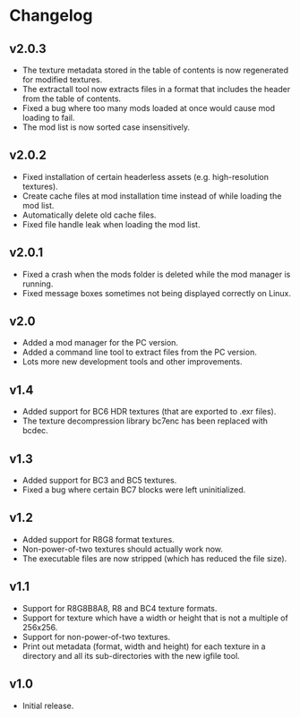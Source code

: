 # Changelog

## v2.0.3

- The texture metadata stored in the table of contents is now regenerated for modified textures.
- The extractall tool now extracts files in a format that includes the header from the table of contents.
- Fixed a bug where too many mods loaded at once would cause mod loading to fail.
- The mod list is now sorted case insensitively.

## v2.0.2

- Fixed installation of certain headerless assets (e.g. high-resolution textures).
- Create cache files at mod installation time instead of while loading the mod list.
- Automatically delete old cache files.
- Fixed file handle leak when loading the mod list.

## v2.0.1

- Fixed a crash when the mods folder is deleted while the mod manager is running.
- Fixed message boxes sometimes not being displayed correctly on Linux.

## v2.0

- Added a mod manager for the PC version.
- Added a command line tool to extract files from the PC version.
- Lots more new development tools and other improvements.

## v1.4

- Added support for BC6 HDR textures (that are exported to .exr files).
- The texture decompression library bc7enc has been replaced with bcdec.

## v1.3

- Added support for BC3 and BC5 textures.
- Fixed a bug where certain BC7 blocks were left uninitialized.

## v1.2

- Added support for R8G8 format textures.
- Non-power-of-two textures should actually work now.
- The executable files are now stripped (which has reduced the file size).

## v1.1

- Support for R8G8B8A8, R8 and BC4 texture formats.
- Support for texture which have a width or height that is not a multiple of 256x256.
- Support for non-power-of-two textures.
- Print out metadata (format, width and height) for each texture in a directory and all its sub-directories with the new igfile tool.

## v1.0

- Initial release.
